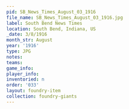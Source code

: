 ```yaml
---
pid: SB_News_Times_August_03_1916
file_name: SB_News_Times_August_03_1916.jpg
label: South Bend News Times
location: South Bend, Indiana, US
_date: 3/8/1916
month_str: August
year: '1916'
type: JPG
notes: 
teams: 
game_info: 
player_info: 
inventoried: n
order: '033'
layout: foundry-item
collection: foundry-giants
---
```

